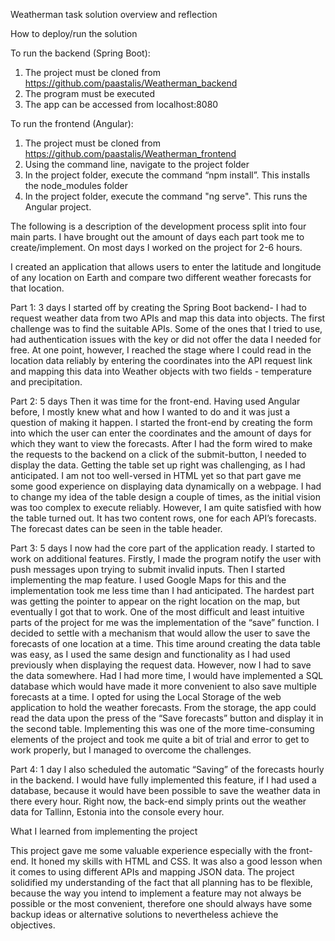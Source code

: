 Weatherman task solution overview and reflection

How to deploy/run the solution

To run the backend (Spring Boot):

1. The project must be cloned from https://github.com/paastalis/Weatherman_backend
2. The program must be executed
3. The app can be accessed from localhost:8080

To run the frontend (Angular):

1. The project must be cloned from https://github.com/paastalis/Weatherman_frontend
2. Using the command line, navigate to the project folder
3. In the project folder, execute the command “npm install”. This installs the node_modules folder
4. In the project folder, execute the command "ng serve". This runs the Angular project.


The following is a description of the development process split into four main parts. I have brought out the amount of days each part took me to create/implement. On most days I worked on the project for 2-6 hours.

I created an application that allows users to enter the latitude and longitude of any location on Earth and compare two different weather forecasts for that location.

Part 1: 3 days
I started off by creating the Spring Boot backend- I had to request weather data from two APIs and map this data into objects. The first challenge was to find the suitable APIs. Some of the ones that I tried to use, had authentication issues with the key or did not offer the data I needed for free. At one point, however, I reached the stage where I could read in the location data reliably by entering the coordinates into the API request link and mapping this data into Weather objects with two fields - temperature and precipitation.

Part 2: 5 days
Then it was time for the front-end. Having used Angular before, I mostly knew what and how I wanted to do and it was just a question of making it happen. I started the front-end by creating the form into which the user can enter the coordinates and the amount of days for which they want to view the forecasts. After I had the form wired to make the requests to the backend on a click of the submit-button, I needed to display the data. Getting the table set up right was challenging, as I had anticipated. I am not too well-versed in HTML yet so that part gave me some good experience on displaying data dynamically on a webpage. I had to change my idea of the table design a couple of times, as the initial vision was too complex to execute reliably. However, I am quite satisfied with how the table turned out. It has two content rows, one for each API’s forecasts. The forecast dates can be seen in the table header. 

Part 3: 5 days
I now had the core part of the application ready. I started to work on additional features. Firstly, I made the program notify the user with push messages upon trying to submit invalid inputs. Then I started implementing the map feature. I used Google Maps for this and the implementation took me less time than I had anticipated. The hardest part was getting the pointer to appear on the right location on the map, but eventually I got that to work. One of the most difficult and least intuitive parts of the project for me was the implementation of the “save” function. I decided to settle with a mechanism that would allow the user to save the forecasts of one location at a time. This time around creating the data table was easy, as I used the same design and functionality as I had used previously when displaying the request data. However, now I had to save the data somewhere. Had I had more time, I would have implemented a SQL database which would have made it more convenient to also save multiple forecasts at a time. I opted for using the Local Storage of the web application to hold the weather forecasts. From the storage, the app could read the data upon the press of the “Save forecasts” button and display it in the second table. Implementing this was one of the more time-consuming elements of the project and took me quite a bit of trial and error to get to work properly, but I managed to overcome the challenges.

Part 4: 1 day
I also scheduled the automatic “Saving” of the forecasts hourly in the backend. I would have fully implemented this feature, if I had used a database, because it would have been possible to save the weather data in there every hour. Right now, the back-end simply prints out the weather data for Tallinn, Estonia into the console every hour.

What I learned from implementing the project

This project gave me some valuable experience especially with the front-end. It honed my skills with HTML and CSS. It was also a good lesson when it comes to using different APIs and mapping JSON data. The project solidified my understanding of the fact that all planning has to be flexible, because the way you intend to implement a feature may not always be possible or the most convenient, therefore one should always have some backup ideas or alternative solutions to nevertheless achieve the objectives.
